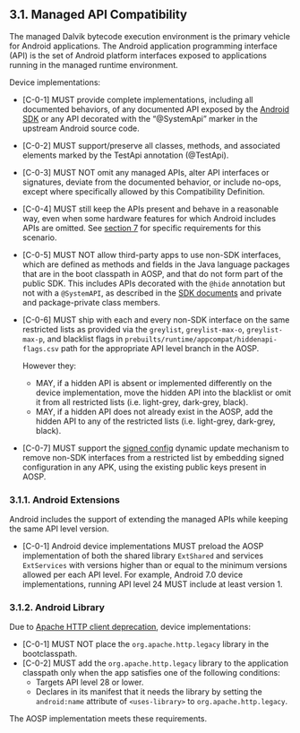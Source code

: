## 3.1\. Managed API Compatibility

The managed Dalvik bytecode execution environment is the primary vehicle for
Android applications. The Android application programming interface (API) is the
set of Android platform interfaces exposed to applications running in the
managed runtime environment.

Device implementations:

*    [C-0-1] MUST provide complete implementations, including all documented
     behaviors, of any documented API exposed by the [Android SDK](
     http://developer.android.com/reference/packages.html)
     or any API decorated with the “@SystemApi” marker in the upstream Android
     source code.

*    [C-0-2] MUST support/preserve all classes, methods, and associated elements
     marked by the TestApi annotation (@TestApi).

*    [C-0-3] MUST NOT omit any managed APIs, alter API interfaces or signatures,
     deviate from the documented behavior, or include no-ops, except where
     specifically allowed by this Compatibility Definition.

*    [C-0-4] MUST still keep the APIs present and behave
     in a reasonable way, even when some hardware features for which Android
     includes APIs are omitted. See [section 7](#7_hardware_compatibility)
     for specific requirements for this scenario.

*    [C-0-5] MUST NOT allow third-party apps to use non-SDK interfaces, which
     are defined as methods and fields in the Java language packages that are
     in the boot classpath in AOSP, and that do not form part of the public
     SDK. This includes APIs decorated with the `@hide` annotation but not with
     a `@SystemAPI`, as described in the [SDK documents](https://developer.android.com/distribute/best-practices/develop/restrictions-non-sdk-interfaces)
     and private and package-private class members.

*    [C-0-6] MUST ship with each and every non-SDK interface on the same restricted
     lists as provided via the `greylist`, `greylist-max-o`, `greylist-max-p`,
     and blacklist flags in `prebuilts/runtime/appcompat/hiddenapi-flags.csv`
     path for the appropriate API level branch in the AOSP.

     However they:

     *   MAY, if a hidden API is absent or implemented differently on the device
         implementation, move the hidden API into the blacklist or omit it from
         all restricted lists (i.e. light-grey, dark-grey, black).
     *   MAY, if a hidden API does not already exist in the AOSP, add the hidden
         API to any of the restricted lists (i.e. light-grey, dark-grey, black).

*    [C-0-7] MUST support the [signed config](https://source.android.com/devices/tech/dalvik/signed-config)
     dynamic update mechanism to remove non-SDK interfaces from a restricted list
     by embedding signed configuration in any APK, using the existing public keys
     present in AOSP.


### 3.1.1\. Android Extensions

Android includes the support of extending the managed APIs while keeping the
same API level version.

*   [C-0-1] Android device implementations MUST preload the AOSP implementation
of both the shared library `ExtShared` and services `ExtServices` with versions
higher than or equal to the minimum versions allowed per each API level.
For example, Android 7.0 device implementations, running API level 24 MUST
include at least version 1.

### 3.1.2\. Android Library

Due to [Apache HTTP client deprecation](https://developer.android.com/about/versions/pie/android-9.0-changes-28#apache-p),
device implementations:

*   [C-0-1] MUST NOT place the `org.apache.http.legacy` library in the
bootclasspath.
*   [C-0-2] MUST add the `org.apache.http.legacy` library to the application
classpath only when the app satisfies one of the following conditions:
    *    Targets API level 28 or lower.
    *    Declares in its manifest that it needs the library by setting the
    `android:name` attribute of `<uses-library>` to `org.apache.http.legacy`.

The AOSP implementation meets these requirements.
